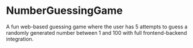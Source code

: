# NumberGuessingGame
A fun web-based guessing game where the user has 5 attempts to guess a randomly generated number between 1 and 100 with full frontend-backend integration.
